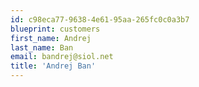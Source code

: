 ```yaml
---
id: c98eca77-9638-4e61-95aa-265fc0c0a3b7
blueprint: customers
first_name: Andrej
last_name: Ban
email: bandrej@siol.net
title: 'Andrej Ban'
---
```

